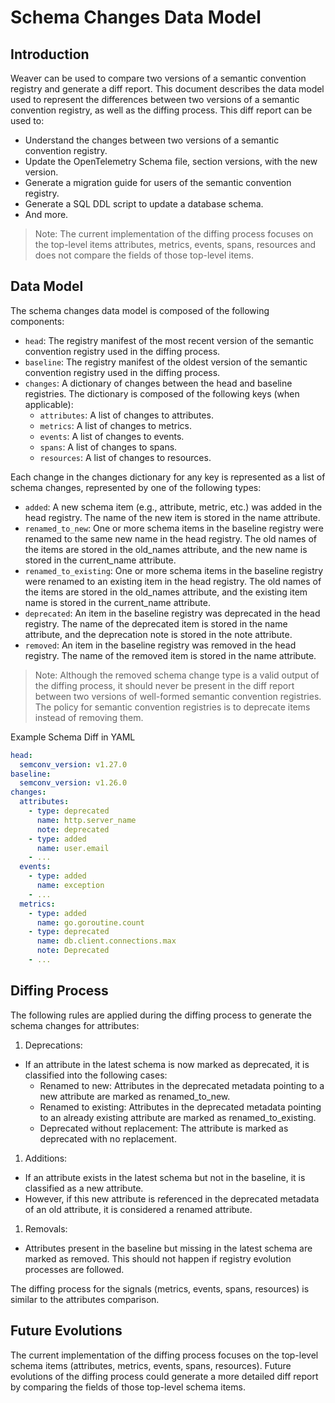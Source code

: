 # Schema Changes Data Model

## Introduction

Weaver can be used to compare two versions of a semantic convention registry
and generate a diff report. This document describes the data model used to
represent the differences between two versions of a semantic convention
registry, as well as the diffing process. This diff report can be used to:

- Understand the changes between two versions of a semantic convention registry.
- Update the OpenTelemetry Schema file, section versions, with the new version.
- Generate a migration guide for users of the semantic convention registry.
- Generate a SQL DDL script to update a database schema.
- And more.

> Note: The current implementation of the diffing process focuses on the top-level
items attributes, metrics, events, spans, resources and does not compare the fields
of those top-level items.

## Data Model

The schema changes data model is composed of the following components:

- `head`: The registry manifest of the most recent version of the semantic
  convention registry used in the diffing process.
- `baseline`: The registry manifest of the oldest version of the semantic
  convention registry used in the diffing process.
- `changes`: A dictionary of changes between the head and baseline registries.
  The dictionary is composed of the following keys (when applicable):
  - `attributes`: A list of changes to attributes.
  - `metrics`: A list of changes to metrics.
  - `events`: A list of changes to events.
  - `spans`: A list of changes to spans.
  - `resources`: A list of changes to resources.

Each change in the changes dictionary for any key is represented as a list of
schema changes, represented by one of the following types:

- `added`: A new schema item (e.g., attribute, metric, etc.) was added in the
  head registry. The name of the new item is stored in the name attribute.
- `renamed_to_new`: One or more schema items in the baseline registry were
  renamed to the same new name in the head registry. The old names of the
  items are stored in the old_names attribute, and the new name is stored in
  the current_name attribute.
- `renamed_to_existing`: One or more schema items in the baseline registry were
  renamed to an existing item in the head registry. The old names of the items
  are stored in the old_names attribute, and the existing item name is stored
  in the current_name attribute.
- `deprecated`: An item in the baseline registry was deprecated in the head
  registry. The name of the deprecated item is stored in the name attribute,
  and the deprecation note is stored in the note attribute.
- `removed`: An item in the baseline registry was removed in the head
  registry. The name of the removed item is stored in the name attribute.

> Note: Although the removed schema change type is a valid output of the diffing
process, it should never be present in the diff report between two versions of
well-formed semantic convention registries. The policy for semantic convention
registries is to deprecate items instead of removing them.

Example Schema Diff in YAML

```yaml
head:
  semconv_version: v1.27.0
baseline:
  semconv_version: v1.26.0
changes:
  attributes:
    - type: deprecated
      name: http.server_name
      note: deprecated
    - type: added
      name: user.email
    - ...
  events:
    - type: added
      name: exception
    - ...
  metrics:
    - type: added
      name: go.goroutine.count
    - type: deprecated
      name: db.client.connections.max
      note: Deprecated
    - ...
```

## Diffing Process

The following rules are applied during the diffing process to generate the schema
changes for attributes:

1. Deprecations:
  - If an attribute in the latest schema is now marked as deprecated, it is
    classified into the following cases:
    - Renamed to new: Attributes in the deprecated metadata pointing to a new
      attribute are marked as renamed_to_new.
    - Renamed to existing: Attributes in the deprecated metadata pointing to an
      already existing attribute are marked as renamed_to_existing.
    - Deprecated without replacement: The attribute is marked as deprecated with
      no replacement.
1. Additions:
  - If an attribute exists in the latest schema but not in the baseline, it is
    classified as a new attribute.
  - However, if this new attribute is referenced in the deprecated metadata of an
    old attribute, it is considered a renamed attribute.
1. Removals:
  - Attributes present in the baseline but missing in the latest schema are marked
    as removed. This should not happen if registry evolution processes are followed.

The diffing process for the signals (metrics, events, spans, resources) is similar
to the attributes comparison.

## Future Evolutions

The current implementation of the diffing process focuses on the top-level schema
items (attributes, metrics, events, spans, resources). Future evolutions of the
diffing process could generate a more detailed diff report by comparing the fields
of those top-level schema items.